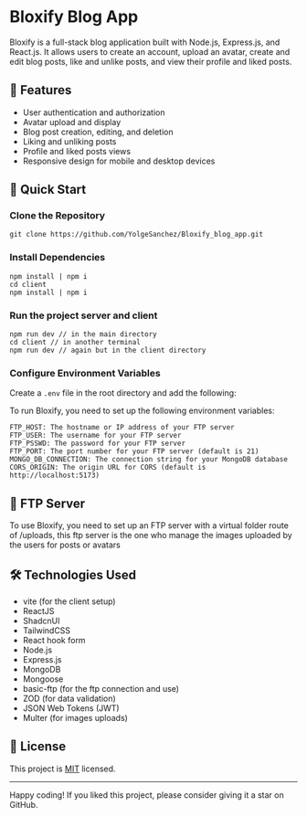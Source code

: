 # Bloxify Blog App

Bloxify is a full-stack blog application built with Node.js, Express.js, and React.js. It allows users to create an account, upload an avatar, create and edit blog posts, like and unlike posts, and view their profile and liked posts.

## 🌟 Features

- User authentication and authorization
- Avatar upload and display
- Blog post creation, editing, and deletion
- Liking and unliking posts
- Profile and liked posts views
- Responsive design for mobile and desktop devices

## 🚀 Quick Start

### Clone the Repository

```
git clone https://github.com/YolgeSanchez/Bloxify_blog_app.git
```

### Install Dependencies

```
npm install | npm i
cd client
npm install | npm i
```

### Run the project server and client

```
npm run dev // in the main directory
cd client // in another terminal
npm run dev // again but in the client directory
```

### Configure Environment Variables

Create a `.env` file in the root directory and add the following:

To run Bloxify, you need to set up the following environment variables:

```
FTP_HOST: The hostname or IP address of your FTP server
FTP_USER: The username for your FTP server
FTP_PSSWD: The password for your FTP server
FTP_PORT: The port number for your FTP server (default is 21)
MONGO_DB_CONNECTION: The connection string for your MongoDB database
CORS_ORIGIN: The origin URL for CORS (default is http://localhost:5173)
```

## 📁 FTP Server
To use Bloxify, you need to set up an FTP server with a virtual folder route of /uploads, this ftp server is the one who manage the images uploaded by the users for posts or avatars

## 🛠️ Technologies Used

- vite (for the client setup)
- ReactJS
- ShadcnUI
- TailwindCSS
- React hook form
- Node.js
- Express.js
- MongoDB
- Mongoose
- basic-ftp (for the ftp connection and use)
- ZOD (for data validation)
- JSON Web Tokens (JWT)
- Multer (for images uploads)

## 📝 License

This project is [MIT](https://opensource.org/licenses/MIT) licensed.

---

Happy coding! If you liked this project, please consider giving it a star on GitHub.

